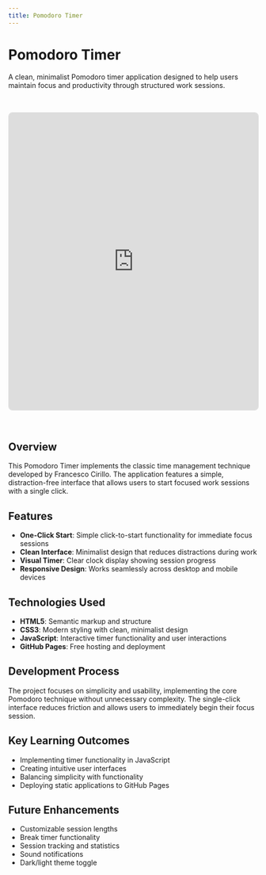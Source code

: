 ```yaml
---
title: Pomodoro Timer
---
```


# Pomodoro Timer

A clean, minimalist Pomodoro timer application designed to help users maintain focus and productivity through structured work sessions.

<iframe src="https://hannaborg.github.io/Pomodoro/" width="100%" height="600" frameborder="0" style="border: 1px solid #e0e0e0; border-radius: 8px; margin: 2rem 0; min-height: 600px;"></iframe>

## Overview

This Pomodoro Timer implements the classic time management technique developed by Francesco Cirillo. The application features a simple, distraction-free interface that allows users to start focused work sessions with a single click.

## Features

- **One-Click Start**: Simple click-to-start functionality for immediate focus sessions
- **Clean Interface**: Minimalist design that reduces distractions during work
- **Visual Timer**: Clear clock display showing session progress
- **Responsive Design**: Works seamlessly across desktop and mobile devices

## Technologies Used

- **HTML5**: Semantic markup and structure
- **CSS3**: Modern styling with clean, minimalist design
- **JavaScript**: Interactive timer functionality and user interactions
- **GitHub Pages**: Free hosting and deployment

## Development Process

The project focuses on simplicity and usability, implementing the core Pomodoro technique without unnecessary complexity. The single-click interface reduces friction and allows users to immediately begin their focus session.

## Key Learning Outcomes

- Implementing timer functionality in JavaScript
- Creating intuitive user interfaces
- Balancing simplicity with functionality
- Deploying static applications to GitHub Pages

## Future Enhancements

- Customizable session lengths
- Break timer functionality
- Session tracking and statistics
- Sound notifications
- Dark/light theme toggle 